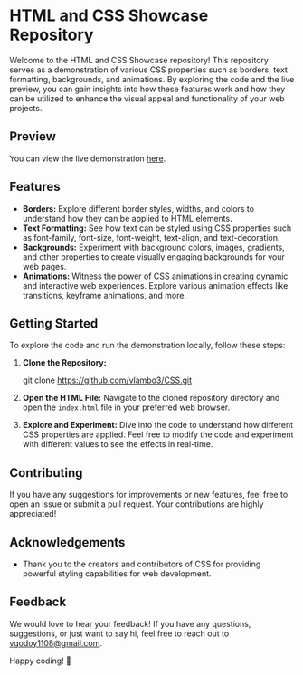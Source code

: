# HTML and CSS Showcase Repository

Welcome to the HTML and CSS Showcase repository! This repository serves as a demonstration of various CSS properties such as borders, text formatting, backgrounds, and animations. By exploring the code and the live preview, you can gain insights into how these features work and how they can be utilized to enhance the visual appeal and functionality of your web projects.

## Preview

You can view the live demonstration [here](https://htmlandcssshowcaserepository.netlify.app).

## Features

- **Borders:** Explore different border styles, widths, and colors to understand how they can be applied to HTML elements.
- **Text Formatting:** See how text can be styled using CSS properties such as font-family, font-size, font-weight, text-align, and text-decoration.
- **Backgrounds:** Experiment with background colors, images, gradients, and other properties to create visually engaging backgrounds for your web pages.
- **Animations:** Witness the power of CSS animations in creating dynamic and interactive web experiences. Explore various animation effects like transitions, keyframe animations, and more.

## Getting Started

To explore the code and run the demonstration locally, follow these steps:

1. **Clone the Repository:**
   
      git clone https://github.com/vlambo3/CSS.git

2. **Open the HTML File:**
Navigate to the cloned repository directory and open the `index.html` file in your preferred web browser.

3. **Explore and Experiment:**
Dive into the code to understand how different CSS properties are applied. Feel free to modify the code and experiment with different values to see the effects in real-time.

## Contributing

If you have any suggestions for improvements or new features, feel free to open an issue or submit a pull request. Your contributions are highly appreciated!

## Acknowledgements

- Thank you to the creators and contributors of CSS for providing powerful styling capabilities for web development.

## Feedback

We would love to hear your feedback! If you have any questions, suggestions, or just want to say hi, feel free to reach out to [vgodoy1108@gmail.com](mailto:vgodoy1108@gmail.com).

Happy coding! 🚀


